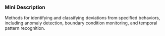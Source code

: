 ### Mini Description

Methods for identifying and classifying deviations from specified behaviors, including anomaly detection, boundary condition monitoring, and temporal pattern recognition.

